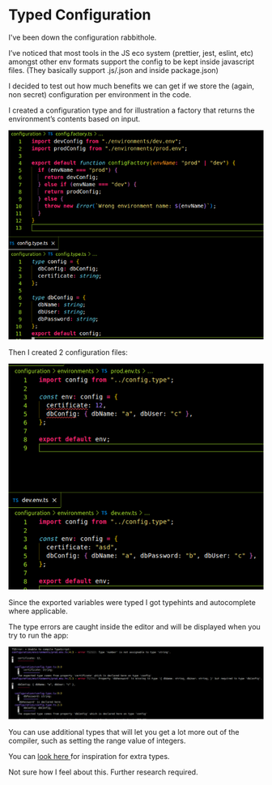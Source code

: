 # Typed Configuration

I've been down the configuration rabbithole.

I’ve noticed that most tools in the JS eco system (prettier, jest, eslint, etc) amongst other env formats support the config to be kept inside javascript files. (They basically support .js/.json and inside package.json)

I decided to test out how much benefits we can get if we store the (again, non secret) configuration per environment in the code.

I created a configuration type and for illustration a factory that returns the environment’s contents based on input.

![](<../.gitbook/assets/image (2).png>)

Then I created 2 configuration files:

![](<../.gitbook/assets/image (3).png>)

Since the exported variables were typed I got typehints and autocomplete where applicable.

The type errors are caught inside the editor and will be displayed when you try to run the app:

![](<../.gitbook/assets/image (4).png>)

You can use additional types that will let you get a lot more out of the compiler, such as setting the range value of integers.

You can [look here ](https://millsp.github.io/ts-toolbelt/)for inspiration for extra types.

Not sure how I feel about this. Further research required.
